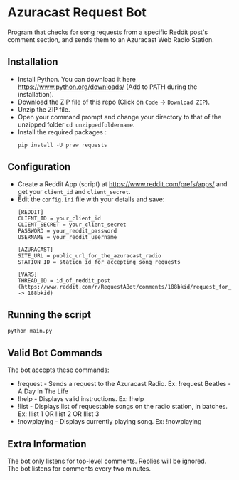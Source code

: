 # Azuracast Request Bot  
Program that checks for song requests from a specific Reddit post's comment section, and sends them to an Azuracast Web Radio Station.

## Installation
- Install Python. You can download it here https://www.python.org/downloads/ (Add to PATH during the installation).  
- Download the ZIP file of this repo (Click on ```Code``` -> ```Download ZIP```).
- Unzip the ZIP file.
- Open your command prompt and change your directory to that of the unzipped folder ```cd unzippedfoldername```.  
- Install the required packages  :
  ```
  pip install -U praw requests
  ```
## Configuration
- Create a Reddit App (script) at https://www.reddit.com/prefs/apps/ and get your ```client_id``` and ```client_secret```.  
- Edit the ```config.ini``` file with your details and save:
  ```
  [REDDIT]
  CLIENT_ID = your_client_id
  CLIENT_SECRET = your_client_secret
  PASSWORD = your_reddit_password
  USERNAME = your_reddit_username
  
  [AZURACAST]
  SITE_URL = public_url_for_the_azuracast_radio
  STATION_ID = station_id_for_accepting_song_requests
  
  [VARS]
  THREAD_ID = id_of_reddit_post (https://www.reddit.com/r/RequestABot/comments/188bkid/request_for_a_simple_python_bot_that_monitor/ -> 188bkid)
  ```

## Running the script
  ```
  python main.py
  ```

## Valid Bot Commands
The bot accepts these commands:  
- !request - Sends a request to the Azuracast Radio. Ex: !request Beatles - A Day In The Life
- !help - Displays valid instructions. Ex: !help
- !list - Displays list of requestable songs on the radio station, in batches. Ex: !list 1 OR !list 2 OR !list 3
- !nowplaying - Displays currently playing song. Ex: !nowplaying

## Extra Information
The bot only listens for top-level comments. Replies will be ignored.  
The bot listens for comments every two minutes.

